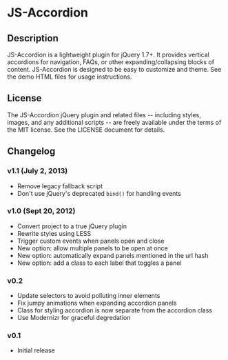 JS-Accordion
================

Description
----------------

JS-Accordion is a lightweight plugin for jQuery 1.7+. It provides vertical accordions for navigation, FAQs, or other expanding/collapsing blocks of content. JS-Accordion is designed to be easy to customize and theme. See the demo HTML files for usage instructions.

License
----------------

The JS-Accordion jQuery plugin and related files -- including styles, images, and any additional scripts -- are freely available under the terms of the MIT license. See the LICENSE document for details.

Changelog
----------------

### v1.1 (July 2, 2013)

- Remove legacy fallback script
- Don't use jQuery's deprecated `bind()` for handling events

### v1.0 (Sept 20, 2012)

- Convert project to a true jQuery plugin
- Rewrite styles using LESS
- Trigger custom events when panels open and close
- New option: allow multiple panels to be open at once
- New option: automatically expand panels mentioned in the url hash
- New option: add a class to each label that toggles a panel

### v0.2

- Update selectors to avoid polluting inner elements
- Fix jumpy animations when expanding accordion panels
- Class for styling accordion is now separate from the accordion class
- Use Modernizr for graceful degredation

### v0.1

- Initial release